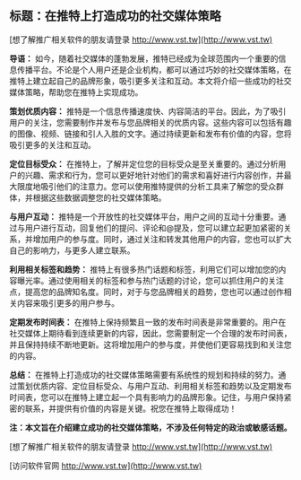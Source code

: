 ## **标题：在推特上打造成功的社交媒体策略**

[想了解推广相关软件的朋友请登录 http://www.vst.tw](http://www.vst.tw)

**导语：**
如今，随着社交媒体的蓬勃发展，推特已经成为全球范围内一个重要的信息传播平台。不论是个人用户还是企业机构，都可以通过巧妙的社交媒体策略，在推特上建立起自己的品牌形象，吸引更多关注和互动。本文将介绍一些成功的社交媒体策略，帮助您在推特上实现成功。

**策划优质内容：**
推特是一个信息传播速度快、内容简洁的平台。因此，为了吸引用户的关注，您需要制作并发布与您品牌相关的优质内容。这些内容可以包括有趣的图像、视频、链接和引人入胜的文字。通过持续更新和发布有价值的内容，您将吸引更多的关注和互动。

**定位目标受众：**
在推特上，了解并定位您的目标受众是至关重要的。通过分析用户的兴趣、需求和行为，您可以更好地针对他们的需求和喜好进行内容创作，并最大限度地吸引他们的注意力。您可以使用推特提供的分析工具来了解您的受众群体，并根据这些数据调整您的社交媒体策略。

**与用户互动：**
推特是一个开放性的社交媒体平台，用户之间的互动十分重要。通过与用户进行互动，回复他们的提问、评论和@提及，您可以建立起更加紧密的关系，并增加用户的参与度。同时，通过关注和转发其他用户的内容，您也可以扩大自己的影响力，与更多人建立联系。

**利用相关标签和趋势：**
推特上有很多热门话题和标签，利用它们可以增加您的内容曝光率。通过使用相关的标签和参与热门话题的讨论，您可以抓住用户的关注点，提高您的品牌知名度。同时，对于与您品牌相关的趋势，您也可以通过创作相关内容来吸引更多的用户参与。

**定期发布时间表：**
在推特上保持频繁且一致的发布时间表是非常重要的。用户在社交媒体上期待看到连续更新的内容，因此，您需要制定一个合理的发布时间表，并且保持持续不断地更新。这将增加用户的参与度，并使他们更容易找到和关注您的内容。

**总结：**
在推特上打造成功的社交媒体策略需要有系统性的规划和持续的努力。通过策划优质内容、定位目标受众、与用户互动、利用相关标签和趋势以及定期发布时间表，您可以在推特上建立起一个具有影响力的品牌形象。记住，与用户保持紧密的联系，并提供有价值的内容是关键。祝您在推特上取得成功！

**注：本文旨在介绍建立成功的社交媒体策略，不涉及任何特定的政治或敏感话题。**

[想了解推广相关软件的朋友请登录 http://www.vst.tw](http://www.vst.tw)


[访问软件官网 http://www.vst.tw](http://www.vst.tw)
